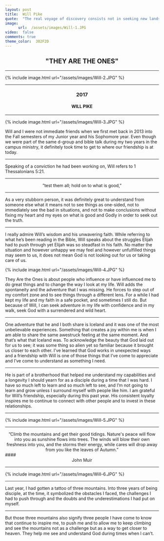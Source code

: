 ```yaml
---
layout: post
title:  Will Pike
quote:  "The real voyage of discovery consists not in seeking new landscapes, but in having new eyes."
image:
      url:  /assets/images/Will-1.JPG
video:  false
comments: true
theme_color:  302F2D
---
```


## <center>"THEY ARE THE ONES"</center>

***

{% include image.html url="/assets/images/Will-2.JPG" %}

***

### <center>2017</center>

#### <center>WILL PIKE</center>

***

{% include image.html url="/assets/images/Will-3.JPG" %}

Will and I were not immediate friends when we first met back in 2013 into the Fall semesters of my Junior year and his Sophomore year. Even though we were part of the same d-group and bible talk during my two years in the campus ministry, it definitely took time to get to where our friendship is at today.

***

Speaking of a conviction he had been working on, Will refers to 1 Thessalonians 5:21.

***

<center>”test them all; hold on to what is good,”</center>

***

As a very stubborn person, it was definitely great to understand from someone else what it means not to see things as one-sided, not to immediately see the bad in situations, and not to make conclusions without fixing my heart and my eyes on what is good and Godly in order to seek out the truth.

***

I really admire Will’s wisdom and his unwavering faith. While referring to what he’s been reading in the Bible, Will speaks about the struggles Elijah had to push through yet Elijah was so steadfast in his faith. No matter the situation and however unhappy we may feel and however unfulfilled things may seem to us, it does not mean God is not looking out for us or taking care of us.

{% include image.html url="/assets/images/Will-4.JPG" %}

They Are the Ones is about people who influence or have influenced me to do great things and to change the way I look at my life. Will adds the spontaneity and the adventure that I was missing. He forces to step out of my comfort zone and to see things through a different lens. For a while I had kept my life and my faith in a safe pocket, and sometimes I still do. But because of Will, I can seek adventure in my life with confidence and in my walk, seek God with a surrendered and wild heart.

***

One adventure that he and I both share is Iceland and it was one of the most unbelievable experiences. Something that creates a joy within me is when I am able to share the same awestruck feeling at the same moment. And that’s what that Iceland was. To acknowledge the beauty that God laid out for us to see; it was some thing so alien yet so familiar because it brought us closer to each other. I’ve learned that God works in unexpected ways and a friendship with Will is one of those things that I’ve come to appreciate and I’ve come to understand as something I need.

***

He is part of a brotherhood that helped me understand my capabilities and a longevity I should yearn for as a disciple during a time that I was hard. I have so much left to learn and so much left to see, and I’m not going to learn and grow unless I surround myself with people like him. I am grateful for Will’s friendship, especially during this past year. His consistent loyalty inspires me to continue to connect with other people and to invest in these relationships.

***

{% include image.html url="/assets/images/Will-5.JPG" %}

***

<center>”Climb the mountains and get their good tidings. Nature's peace will flow into you as sunshine flows into trees. The winds will blow their own freshness into you, and the storms their energy, while cares will drop away from you like the leaves of Autumn.”</center>
#### <center>John Muir</center>

***

{% include image.html url="/assets/images/Will-6.JPG" %}


***

Last year, I had gotten a tattoo of three mountains. Into three years of being disciple, at the time, it symbolized the obstacles I faced, the challenges I had to push through and the doubts and the underestimations I had put on myself. 

***

But those three mountains also signify three people I have come to know that continue to inspire me, to push me and to allow me to keep climbing and see the mountains not as a challenge but as a way to get closer to heaven. They help me see and understand God during times when I can’t.
